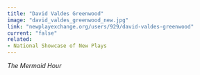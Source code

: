 ```yaml
---
title: "David Valdes Greenwood"
image: "david_valdes_greenwood_new.jpg"
link: "newplayexchange.org/users/929/david-valdes-greenwood"
current: "false"
related:
- National Showcase of New Plays
---
```


*The Mermaid Hour*

